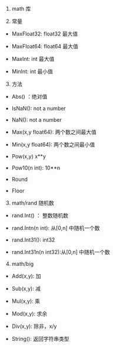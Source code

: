 1. math 库

2. 常量

+ MaxFloat32: float32 最大值

+ MaxFloat64: float64 最大值

+ MaxInt: int 最大值

+ MinInt: int 最小值

3. 方法

+ Abs() ：绝对值

+ IsNaN(): not a number

+ NaN(): not a number

+ Max(x,y float64): 两个数之间最大值

+ Min(x,y float64): 两个数之间最小值

+ Pow(x,y) x**y

+ Pow10(n int): 10**n

+ Round

+ Floor

3. math/rand 随机数

+ rand.Int() ： 整数随机数

+ rand.Intn(n int): 从[0,n] 中随机一个数

+ rand.Int31(): int32

+ rand.Int31n(n int32):从[0,n] 中随机一个数

4. math/big

+ Add(x,y): 加

+ Sub(x,y): 减

+ Mul(x,y): 乘

+ Mod(x,y): 求余

+ Div(x,y): 除非，x/y

+ String(): 返回字符串类型